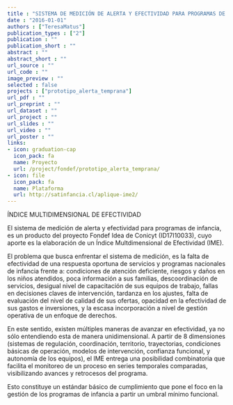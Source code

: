 ```yaml
---
title : "SISTEMA DE MEDICIÓN DE ALERTA Y EFECTIVIDAD PARA PROGRAMAS DE INFANCIA"
date : "2016-01-01"
authors : ["TeresaMatus"]
publication_types : ["2"]
publication : ""
publication_short : ""
abstract : ""
abstract_short : ""
url_source : ""
url_code : ""
image_preview : ""
selected : false
projects : ["prototipo_alerta_temprana"]
url_pdf : ""
url_preprint : ""
url_dataset : ""
url_project : ""
url_slides : ""
url_video : ""
url_poster : ""
links:
- icon: graduation-cap 
  icon_pack: fa 
  name: Proyecto 
  url: /project/fondef/prototipo_alerta_temprana/ 
- icon: file 
  icon_pack: fa 
  name: Plataforma 
  url: http://satinfancia.cl/aplique-ime2/
---
```


ÍNDICE MULTIDIMENSIONAL DE EFECTIVIDAD

El sistema de medición de alerta y efectividad para programas de infancia, es un producto del proyecto Fondef Idea de Conicyt (ID17I10033), cuyo aporte es la elaboración de un Índice Multdimensional de Efectividad (IME).

El problema que busca enfrentar el sistema de medición, es la falta de efectividad de una respuesta oportuna de servicios y programas nacionales de infancia frente a: condiciones de atención deficiente, riesgos y daños en los niños atendidos, poca información a sus familias, descoordinación de servicios, desigual nivel de capacitación de sus equipos de trabajo, fallas en decisiones claves de intervención, tardanza en los ajustes, falta de evaluación del nivel de calidad de sus ofertas, opacidad en la efectividad de sus gastos e inversiones, y la escasa incorporación a nivel de gestión operativa de un enfoque de derechos.

En este sentido, existen múltiples maneras de avanzar en efectividad, ya no sólo entendiendo esta de manera unidimensional. A partir de 8 dimensiones (sistemas de regulación, coordinación, territorio, trayectorias, condiciones básicas de operación, modelos de intervención, confianza funcional, y autonomía de los equipos), el IME entrega una posibilidad combinatoria que facilita el monitoreo de un proceso en series temporales comparadas, visibilizando avances y retrocesos del programa.

Esto constituye un estándar básico de cumplimiento que pone el foco en la gestión de los programas de infancia a partir un umbral mínimo funcional.
